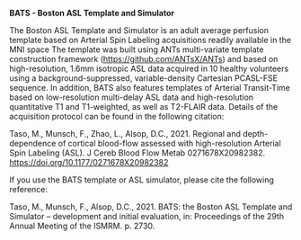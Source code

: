 **BATS - Boston ASL Template and Simulator**

The Boston ASL Template and Simulator is an adult average perfusion template based on Arterial Spin Labeling acquisitions readily available in the MNI space
The template was built using ANTs multi-variate template construction framework (https://github.com/ANTsX/ANTs) and based on high-resolution, 1.6mm isotropic ASL data acquired in 10 healthy volunteers using a background-suppressed, variable-density Cartesian PCASL-FSE sequence.
In addition, BATS also features templates of Arterial Transit-Time based on low-resolution multi-delay ASL data and high-resolution quantitative T1 and T1-weighted, as well as T2-FLAIR data. 
Details of the acquisition protocol can be found in the following citation: 

Taso, M., Munsch, F., Zhao, L., Alsop, D.C., 2021. Regional and depth-dependence of cortical blood-flow assessed with high-resolution Arterial Spin Labeling (ASL). J Cereb Blood Flow Metab 0271678X20982382. https://doi.org/10.1177/0271678X20982382

If you use the BATS template or ASL simulator, please cite the following reference: 

Taso, M., Munsch, F., Alsop, D.C., 2021. BATS: the Boston ASL Template and Simulator – development and initial evaluation, in: Proceedings of the 29th Annual Meeting of the ISMRM. p. 2730.




